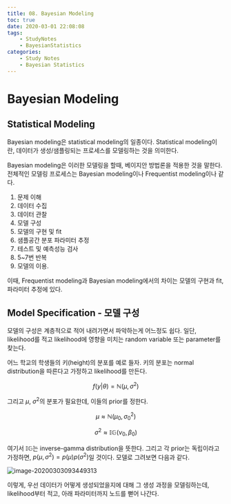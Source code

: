 ```yaml
---
title: 08. Bayesian Modeling
toc: true
date: 2020-03-01 22:08:08
tags:
	- StudyNotes
	- BayesianStatistics
categories:
	- Study Notes
	- Bayesian Statistics
---
```




# Bayesian Modeling



## Statistical Modeling

Bayesian modeling은 statistical modeling의 일종이다. Statistical modeling이란, 데이터가 생성/샘플링되는 프로세스를 모델링하는 것을 의미한다.

Bayesian modeling은 이러한 모델링을 할때, 베이지안 방법론을 적용한 것을 말한다. 전체적인 모델링 프로세스는 Bayesian modeling이나 Frequentist modeling이나 같다.

1. 문제 이해
2. 데이터 수집
3. 데이터 관찰
4. 모델 구성
5. 모델의 구현 및 fit
6. 샘플공간 분포 파라미터 추정
7. 테스트 및 예측성능 검사
8. 5~7번 반복
9. 모델의 이용.

이때, Frequentist modeling과 Bayesian modeling에서의 차이는 모델의 구현과 fit, 파라미터 추정에 있다.



## Model Specification - 모델 구성

모델의 구성은 계층적으로 적어 내려가면서 파악하는게 어느정도 쉽다. 일단, likelihood를 적고 likelihood에 영향을 미치는 random variable 또는 parameter를 찾는다.

어느 학교의 학생들의 키(height)의 분포를 예로 들자. 키의 분포는 normal distribution을 따른다고 가정하고 likelihood를 만든다.

$$
f(y|\theta) = \mathbb{N}(\mu, \sigma^2)
$$

그리고 $\mu$, $\sigma^2$의 분포가 필요한데, 이들의 prior를 정한다.

$$
\mu \approx \mathbb{N}(\mu_0, \sigma_0^2)
$$

$$
\sigma^2 \approx \mathbb{IG}(\nu_0, \beta_0)
$$



여기서 $\mathbb{IG}$는 inverse-gamma distribution을 뜻한다. 그리고 각 prior는 독립이라고 가정하면, $p(\mu,\sigma^2) = p(\mu)p(\sigma^2)$일 것이다. 모델로 그려보면 다음과 같다.

![image-20200303093449313](https://raw.githubusercontent.com/wayexists02/my-study-note/image/typora/image/image-20200303093449313.png)

이렇게, 우선 데이터가 어떻게 생성되었을지에 대해 그 생성 과정을 모델링하는데, likelihood부터 적고, 아래 파라미터까지 노드를 뻗어 나간다.